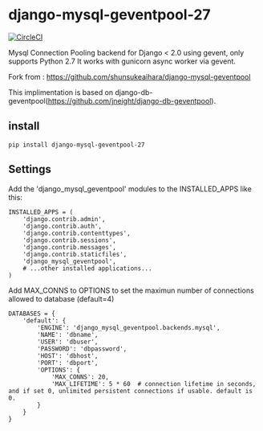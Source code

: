 # django-mysql-geventpool-27

[![CircleCI](https://circleci.com/gh/laurentL/django-mysql-geventpool/tree/master.svg?style=svg)](https://circleci.com/gh/laurentL/django-mysql-geventpool/tree/master)

Mysql Connection Pooling backend for Django < 2.0 using gevent, only supports Python 2.7
It works with gunicorn async worker via gevent.

Fork from : https://github.com/shunsukeaihara/django-mysql-geventpool

This implimentation is based on django-db-geventpool(https://github.com/jneight/django-db-geventpool).

## install

```
pip install django-mysql-geventpool-27
```

## Settings

Add the 'django_mysql_geventpool' modules to the INSTALLED_APPS like this:

```
INSTALLED_APPS = (
    'django.contrib.admin',
    'django.contrib.auth',
    'django.contrib.contenttypes',
    'django.contrib.sessions',
    'django.contrib.messages',
    'django.contrib.staticfiles',
    'django_mysql_geventpool',
    # ...other installed applications...
)

```

Add MAX_CONNS to OPTIONS to set the maximun number of connections allowed to database (default=4)

```
DATABASES = {
    'default': {
        'ENGINE': 'django_mysql_geventpool.backends.mysql',
        'NAME': 'dbname',
        'USER': 'dbuser',
        'PASSWORD': 'dbpassword',
        'HOST': 'dbhost',
        'PORT': 'dbport',
        'OPTIONS': {
            'MAX_CONNS': 20,
            'MAX_LIFETIME': 5 * 60  # connection lifetime in seconds, and if set 0, unlimited persistent connections if usable. default is 0.
        }
    }
}
```